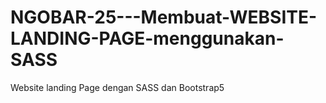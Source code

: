 # NGOBAR-25---Membuat-WEBSITE-LANDING-PAGE-menggunakan-SASS
Website landing Page dengan SASS dan Bootstrap5
